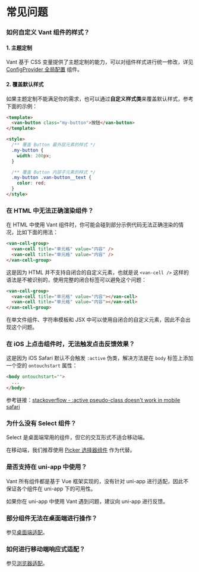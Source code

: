 # 常见问题

### 如何自定义 Vant 组件的样式？

#### 1. 主题定制

Vant 基于 CSS 变量提供了主题定制的能力，可以对组件样式进行统一修改，详见 [ConfigProvider 全局配置](#/zh-CN/config-provider) 组件。

#### 2. 覆盖默认样式

如果主题定制不能满足你的需求，也可以通过**自定义样式类**来覆盖默认样式，参考下面的示例：

```html
<template>
  <van-button class="my-button">按钮</van-button>
</template>

<style>
  /** 覆盖 Button 最外层元素的样式 */
  .my-button {
    width: 200px;
  }

  /** 覆盖 Button 内部子元素的样式 */
  .my-button .van-button__text {
    color: red;
  }
</style>
```

### 在 HTML 中无法正确渲染组件？

在 HTML 中使用 Vant 组件时，你可能会碰到部分示例代码无法正确渲染的情况，比如下面的用法：

```html
<van-cell-group>
  <van-cell title="单元格" value="内容" />
  <van-cell title="单元格" value="内容" />
</van-cell-group>
```

这是因为 HTML 并不支持自闭合的自定义元素，也就是说 `<van-cell />` 这样的语法是不被识别的，使用完整的闭合标签可以避免这个问题：

```html
<van-cell-group>
  <van-cell title="单元格" value="内容"></van-cell>
  <van-cell title="单元格" value="内容"></van-cell>
</van-cell-group>
```

在单文件组件、字符串模板和 JSX 中可以使用自闭合的自定义元素，因此不会出现这个问题。

### 在 iOS 上点击组件时，无法触发点击反馈效果？

这是因为 iOS Safari 默认不会触发 `:active` 伪类，解决方法是在 `body` 标签上添加一个空的 `ontouchstart` 属性：

```html
<body ontouchstart="">
  ...
</body>
```

参考链接：[stackoverflow - :active pseudo-class doesn't work in mobile safari](https://stackoverflow.com/questions/3885018/active-pseudo-class-doesnt-work-in-mobile-safari/33681490#33681490)

### 为什么没有 Select 组件？

Select 是桌面端常用的组件，但它的交互形式不适合移动端。

在移动端，我们推荐使用 [Picker 选择器组件](#/zh-CN/picker) 作为代替。

### 是否支持在 uni-app 中使用？

Vant 所有组件都是基于 Vue 框架实现的，没有针对 uni-app 进行适配，因此不保证各个组件在 uni-app 下的可用性。

如果你在 uni-app 中使用 Vant 遇到问题，建议向 uni-app 进行反馈。

### 部分组件无法在桌面端进行操作？

参见[桌面端适配](#/zh-CN/advanced-usage#zhuo-mian-duan-gua-pei)。

### 如何进行移动端响应式适配？

参见[浏览器适配](#/zh-CN/advanced-usage#liu-lan-qi-gua-pei)。
